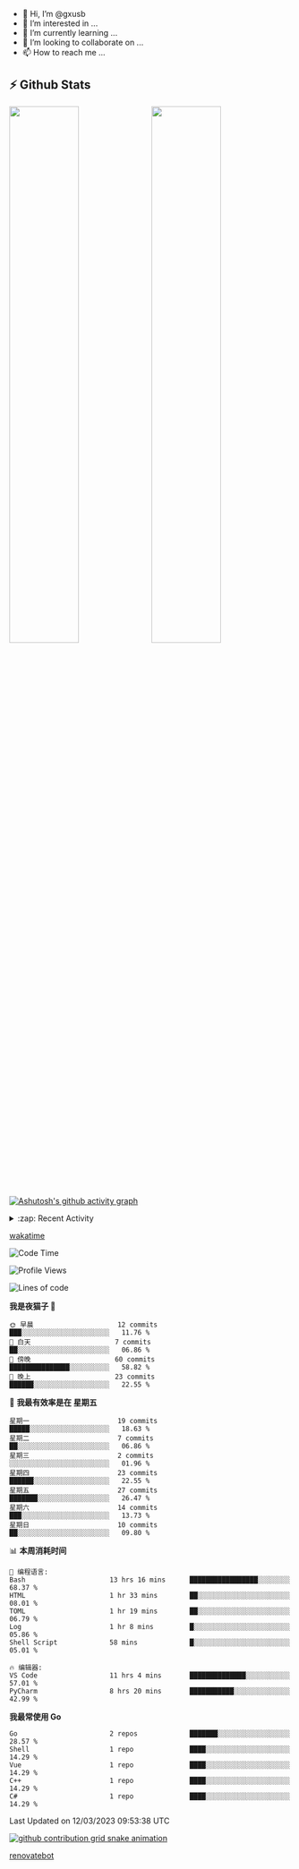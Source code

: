 - 👋 Hi, I’m @gxusb
- 👀 I’m interested in ...
- 🌱 I’m currently learning ...
- 💞️ I’m looking to collaborate on ...
- 📫 How to reach me ...

## ⚡ Github Stats

<p align="left">
  <img width="49.6%" src="https://github-readme-stats.vercel.app/api?username=gxusb&show_icons=true&theme=tokyonight&hide_border=true&locale=cn">
  <img width="49.6%" src="https://github-readme-streak-stats.herokuapp.com?user=gxusb&theme=dark&locale=zh&fire=92DD6B&ring=6FAFDD">
</p>

[![Ashutosh's github activity graph](https://github-readme-activity-graph.cyclic.app/graph?username=gxusb&bg_color=232323&color=ffffff&line=ebebeb&point=96d35f&area=true&hide_border=true)](https://github.com/ashutosh00710/github-readme-activity-graph)

<!---
<p align="left">
    <img width="49.5%" src="https://github-readme-stats.vercel.app/api?username=gxusb&show_icons=true&count_private=true&title_color=006400&text_color=000080&bg_color=30,00FFFF,40E0D0,00CED1&locale=cn">
  <img width="49.5%" src="https://github-readme-stats.vercel.app/api/top-langs/?username=gxusb&title_color=006400&text_color=000080&layout=compact&bg_color=30,00FFFF,40E0D0,00CED1&locale=cn">
</p>
--->

<details>
<summary>:zap: Recent Activity</summary>
<!--START_SECTION:activity-->

1. ❗️ Opened issue [#457](https://github.com/jaywcjlove/linux-command/issues/457) in [jaywcjlove/linux-command](https://github.com/jaywcjlove/linux-command)
2. 🎉 Merged PR [#2](https://github.com/gxusb/gxusb/pull/2) in [gxusb/gxusb](https://github.com/gxusb/gxusb)
3. 🎉 Merged PR [#3](https://github.com/gxusb/gxusb/pull/3) in [gxusb/gxusb](https://github.com/gxusb/gxusb)
4. 🎉 Merged PR [#1](https://github.com/gxusb/gxusb/pull/1) in [gxusb/gxusb](https://github.com/gxusb/gxusb)
5. 🗣 Commented on [#62](https://github.com/nilaoda/N_m3u8DL-RE/issues/62) in [nilaoda/N_m3u8DL-RE](https://github.com/nilaoda/N_m3u8DL-RE)
6. 🗣 Commented on [#5](https://github.com/v03413/ServerStatus-Client/issues/5) in [v03413/ServerStatus-Client](https://github.com/v03413/ServerStatus-Client)
7. 🗣 Commented on [#5](https://github.com/v03413/ServerStatus-Client/issues/5) in [v03413/ServerStatus-Client](https://github.com/v03413/ServerStatus-Client)
8. ❗️ Opened issue [#5](https://github.com/v03413/ServerStatus-Client/issues/5) in [v03413/ServerStatus-Client](https://github.com/v03413/ServerStatus-Client)
9. ❗️ Opened issue [#2233](https://github.com/alist-org/alist/issues/2233) in [alist-org/alist](https://github.com/alist-org/alist)
10. ❗️ Opened issue [#194](https://github.com/cppla/ServerStatus/issues/194) in [cppla/ServerStatus](https://github.com/cppla/ServerStatus)

<!--END_SECTION:activity-->
</details>


[wakatime](https://wakatime.com/dashboard)
<!--START_SECTION:waka-->
![Code Time](http://img.shields.io/badge/Code%20Time-63%20hrs%2049%20mins-blue)

![Profile Views](http://img.shields.io/badge/%E4%B8%AA%E4%BA%BA%E8%B5%84%E6%96%99%E8%A7%82%E7%9C%8B%E6%AC%A1%E6%95%B0-26-blue)

![Lines of code](https://img.shields.io/badge/%E4%BB%8E%E3%80%8CHello%20World%E3%80%8D%E8%B5%B7%E6%88%91%E5%B7%B2%E7%BB%8F%E5%86%99%E4%BA%86-1.0%20thousand%20%E8%A1%8C%E4%BB%A3%E7%A0%81-blue)

**我是夜猫子 🦉** 

```text
🌞 早晨                     12 commits          ███░░░░░░░░░░░░░░░░░░░░░░   11.76 % 
🌆 白天                     7 commits           ██░░░░░░░░░░░░░░░░░░░░░░░   06.86 % 
🌃 傍晚                     60 commits          ███████████████░░░░░░░░░░   58.82 % 
🌙 晚上                     23 commits          ██████░░░░░░░░░░░░░░░░░░░   22.55 % 
```
📅 **我最有效率是在 星期五** 

```text
星期一                      19 commits          █████░░░░░░░░░░░░░░░░░░░░   18.63 % 
星期二                      7 commits           ██░░░░░░░░░░░░░░░░░░░░░░░   06.86 % 
星期三                      2 commits           ░░░░░░░░░░░░░░░░░░░░░░░░░   01.96 % 
星期四                      23 commits          ██████░░░░░░░░░░░░░░░░░░░   22.55 % 
星期五                      27 commits          ███████░░░░░░░░░░░░░░░░░░   26.47 % 
星期六                      14 commits          ███░░░░░░░░░░░░░░░░░░░░░░   13.73 % 
星期日                      10 commits          ██░░░░░░░░░░░░░░░░░░░░░░░   09.80 % 
```


📊 **本周消耗时间** 

```text
💬 编程语言: 
Bash                     13 hrs 16 mins      █████████████████░░░░░░░░   68.37 % 
HTML                     1 hr 33 mins        ██░░░░░░░░░░░░░░░░░░░░░░░   08.01 % 
TOML                     1 hr 19 mins        ██░░░░░░░░░░░░░░░░░░░░░░░   06.79 % 
Log                      1 hr 8 mins         █░░░░░░░░░░░░░░░░░░░░░░░░   05.86 % 
Shell Script             58 mins             █░░░░░░░░░░░░░░░░░░░░░░░░   05.01 % 

🔥 编辑器: 
VS Code                  11 hrs 4 mins       ██████████████░░░░░░░░░░░   57.01 % 
PyCharm                  8 hrs 20 mins       ███████████░░░░░░░░░░░░░░   42.99 % 
```

**我最常使用 Go** 

```text
Go                       2 repos             ███████░░░░░░░░░░░░░░░░░░   28.57 % 
Shell                    1 repo              ████░░░░░░░░░░░░░░░░░░░░░   14.29 % 
Vue                      1 repo              ████░░░░░░░░░░░░░░░░░░░░░   14.29 % 
C++                      1 repo              ████░░░░░░░░░░░░░░░░░░░░░   14.29 % 
C#                       1 repo              ████░░░░░░░░░░░░░░░░░░░░░   14.29 % 
```




 Last Updated on 12/03/2023 09:53:38 UTC
<!--END_SECTION:waka-->

<!-- waka-box start -->
<!-- waka-box end -->

[![github contribution grid snake animation](https://raw.githubusercontent.com/gxusb/gxusb/output/github-contribution-grid-snake.svg)](https://github.com/gxusb)

<!---
gxusb/gxusb is a ✨ special ✨ repository because its `README.md` (this file) appears on your GitHub profile.
You can click the Preview link to take a look at your changes.
--->

[renovatebot](https://app.renovatebot.com/dashboard)

